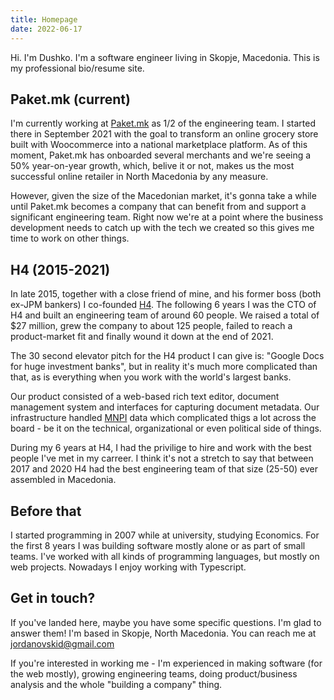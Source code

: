 ```yaml
---
title: Homepage
date: 2022-06-17
---
```


Hi. I'm Dushko. I'm a software engineer living in Skopje, Macedonia. This is my professional bio/resume site.

## Paket.mk (current)

I'm currently working at [Paket.mk](https://paket.mk) as 1/2 of the engineering team. I started there in September 2021 with the goal to transform an online grocery store built with Woocommerce into a national marketplace platform. As of this moment, Paket.mk has onboarded several merchants and we're seeing a 50% year-on-year growth, which, belive it or not, makes us the most successful online retailer in North Macedonia by any measure.

However, given the size of the Macedonian market, it's gonna take a while until Paket.mk becomes a company that can benefit from and support a significant engineering team. Right now we're at a point where the business development needs to catch up with the tech we created so this gives me time to work on other things.

## H4 (2015-2021)

In late 2015, together with a close friend of mine, and his former boss (both ex-JPM bankers) I co-founded [H4](https://hfour.com). The following 6 years I was the CTO of H4 and built an engineering team of around 60 people. We raised a total of $27 million, grew the company to about 125 people, failed to reach a product-market fit and finally wound it down at the end of 2021.

The 30 second elevator pitch for the H4 product I can give is: "Google Docs for huge investment banks", but in reality it's much more complicated than that, as is everything when you work with the world's largest banks.

Our product consisted of a web-based rich text editor, document management system and interfaces for capturing document metadata. Our infrastructure handled [MNPI](https://www.investopedia.com/terms/m/materialinsiderinformation.asp) data which complicated thigs a lot across the board - be it on the technical, organizational or even political side of things.

During my 6 years at H4, I had the privilige to hire and work with the best people I've met in my carreer. I think it's not a stretch to say that between 2017 and 2020 H4 had the best engineering team of that size (25-50) ever assembled in Macedonia.

## Before that

I started programming in 2007 while at university, studying Economics. For the first 8 years I was building software mostly alone or as part of small teams. I've worked with all kinds of programming languages, but mostly on web projects. Nowadays I enjoy working with Typescript.

## Get in touch?

If you've landed here, maybe you have some specific questions. I'm glad to answer them! I'm based in Skopje, North Macedonia. You can reach me at <a href="mailto:jordanovskid@gmail.com">jordanovskid@gmail.com</a>

If you're interested in working me - I'm experienced in making software (for the web mostly), growing engineering teams, doing product/business analysis and the whole "building a company" thing.

